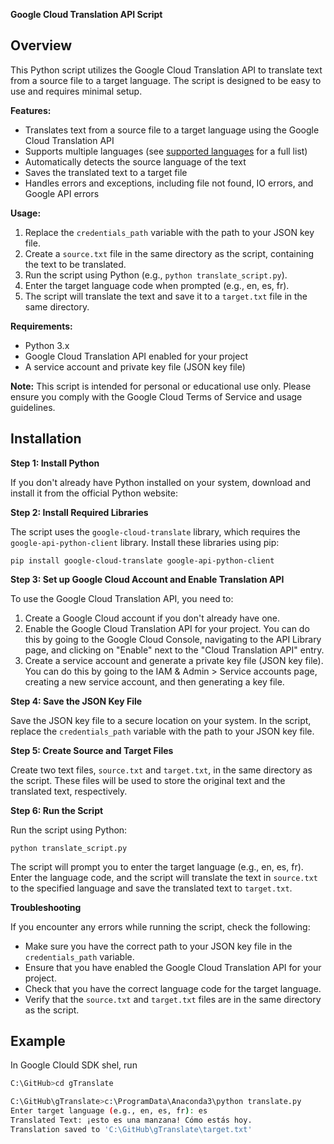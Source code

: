 **Google Cloud Translation API Script**
## Overview
This Python script utilizes the Google Cloud Translation API to translate text from a source file to a target language. The script is designed to be easy to use and requires minimal setup.

**Features:**

* Translates text from a source file to a target language using the Google Cloud Translation API
* Supports multiple languages (see [supported languages](https://cloud.google.com/translate/docs/languages) for a full list)
* Automatically detects the source language of the text
* Saves the translated text to a target file
* Handles errors and exceptions, including file not found, IO errors, and Google API errors

**Usage:**

1. Replace the `credentials_path` variable with the path to your JSON key file.
2. Create a `source.txt` file in the same directory as the script, containing the text to be translated.
3. Run the script using Python (e.g., `python translate_script.py`).
4. Enter the target language code when prompted (e.g., en, es, fr).
5. The script will translate the text and save it to a `target.txt` file in the same directory.

**Requirements:**

* Python 3.x
* Google Cloud Translation API enabled for your project
* A service account and private key file (JSON key file)

**Note:** This script is intended for personal or educational use only. Please ensure you comply with the Google Cloud Terms of Service and usage guidelines.

## Installation
**Step 1: Install Python**

If you don't already have Python installed on your system, download and install it from the official Python website: 

**Step 2: Install Required Libraries**

The script uses the `google-cloud-translate` library, which requires the `google-api-python-client` library. Install these libraries using pip:
```
pip install google-cloud-translate google-api-python-client
```
**Step 3: Set up Google Cloud Account and Enable Translation API**

To use the Google Cloud Translation API, you need to:

1. Create a Google Cloud account if you don't already have one.
2. Enable the Google Cloud Translation API for your project. You can do this by going to the Google Cloud Console, navigating to the API Library page, and clicking on "Enable" next to the "Cloud Translation API" entry.
3. Create a service account and generate a private key file (JSON key file). You can do this by going to the IAM & Admin > Service accounts page, creating a new service account, and then generating a key file.

**Step 4: Save the JSON Key File**

Save the JSON key file to a secure location on your system. In the script, replace the `credentials_path` variable with the path to your JSON key file.

**Step 5: Create Source and Target Files**

Create two text files, `source.txt` and `target.txt`, in the same directory as the script. These files will be used to store the original text and the translated text, respectively.

**Step 6: Run the Script**

Run the script using Python:
```
python translate_script.py
```
The script will prompt you to enter the target language (e.g., en, es, fr). Enter the language code, and the script will translate the text in `source.txt` to the specified language and save the translated text to `target.txt`.

**Troubleshooting**

If you encounter any errors while running the script, check the following:

* Make sure you have the correct path to your JSON key file in the `credentials_path` variable.
* Ensure that you have enabled the Google Cloud Translation API for your project.
* Check that you have the correct language code for the target language.
* Verify that the `source.txt` and `target.txt` files are in the same directory as the script.


## Example
In Google Clould SDK shel, run 

```bash
C:\GitHub>cd gTranslate

C:\GitHub\gTranslate>c:\ProgramData\Anaconda3\python translate.py
Enter target language (e.g., en, es, fr): es
Translated Text: ¡esto es una manzana! Cómo estás hoy.
Translation saved to 'C:\GitHub\gTranslate\target.txt'
```
